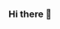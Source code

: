### Hi there 👋

<!--
**YanLi2024/YanLi2024** is a ✨ _special_ ✨ repository because its `README.md` (this file) appears on your GitHub profile.
- 🔭 I’m currently leanring how to code
- 👯 I’m studying at TAFE SA.
- 🤔 Now doing Microsoft Student Acceleraor (MSA) Programme 
